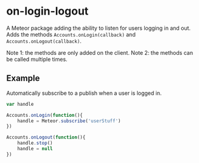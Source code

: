 on-login-logout
===============
A Meteor package adding the ability to listen for users logging in and out. Adds
the methods `Accounts.onLogin(callback)` and `Accounts.onLogout(callback)`.

Note 1: the methods are only added on the client.
Note 2: the methods can be called multiple times.

Example
-------
Automatically subscribe to a publish when a user is logged in.

```javascript
var handle

Accounts.onLogin(function(){
	handle = Meteor.subscribe('userStuff')
})

Accounts.onLogout(function(){
	handle.stop()
	handle = null
})
```
